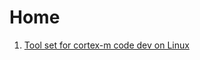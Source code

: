 # Home

1. [Tool set for cortex-m code dev on Linux ](cortex-m-tooling/cortex-m-tool-set-for-linux.md)
